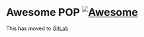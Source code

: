 # Awesome POP [![Awesome](https://cdn.rawgit.com/sindresorhus/awesome/d7305f38d29fed78fa85652e3a63e154dd8e8829/media/badge.svg)](https://github.com/saltstack/pop-awesome)

This has moved to [GitLab](https://gitlab.com/saltstack/pop/pop-awesome)
